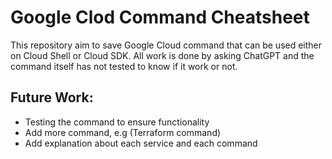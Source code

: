 # Google Clod Command Cheatsheet

This repository aim to save Google Cloud command that can be used either on Cloud Shell or Cloud SDK. All work is done by asking ChatGPT and the command itself
has not tested to know if it work or not.

## Future Work:
- Testing the command to ensure functionality
- Add more command, e.g (Terraform command)
- Add explanation about each service and each command
